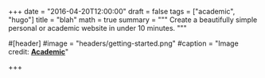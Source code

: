 +++
date = "2016-04-20T12:00:00"
draft = false
tags = ["academic", "hugo"]
title = "blah"
math = true
summary = """
Create a beautifully simple personal or academic website in under 10 minutes. 
"""

#[header]
#image = "headers/getting-started.png"
#caption = "Image credit: [**Academic**](https://github.com/gcushen/hugo-academic/)"

+++


